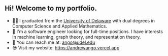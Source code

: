 ## Hi! Welcome to my portfolio.
- 🙇‍♂️ I graduated from the [University of Delaware](https://www.udel.edu/) with dual degrees in Computer Science and Applied Mathematics.
- 💎 I'm a software engineer looking for full-time positions. I have interests in machine learning, graph theory, and representation theory.
- 📩 You can reach me at: ango@udel.edu
- 😎 Visit my website: https://andrewango.vercel.app

<!---
andrewango/andrewango is a ✨ special ✨ repository because its `README.md` (this file) appears on your GitHub profile.
You can click the Preview link to take a look at your changes.
--->
